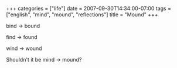 +++
categories = ["life"]
date = 2007-09-30T14:34:00-07:00
tags = ["english", "mind", "mound", "reflections"]
title = "Mound"
+++

bind -> bound

find -> found

wind -> wound

Shouldn't it be mind -> mound?

